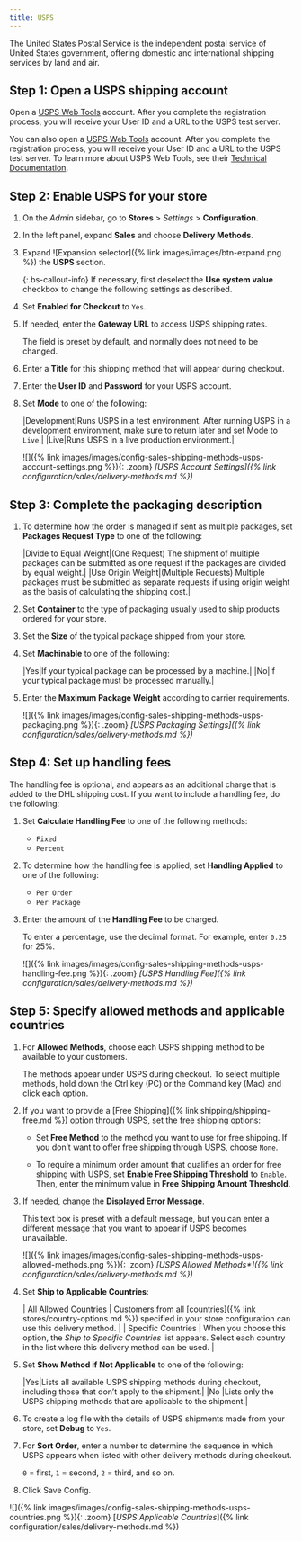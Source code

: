 ```yaml
---
title: USPS
---
```


The United States Postal Service is the independent postal service of United States government, offering domestic and international shipping services by land and air.

## Step 1: Open a USPS shipping account

Open a [USPS Web Tools][1] account. After you complete the registration process, you will receive your User ID and a URL to the USPS test server.

You can also open a [USPS Web Tools][1] account. After you complete the registration process, you will receive your User ID and a URL to the USPS test server. To learn more about USPS Web Tools, see their [Technical Documentation][2].

## Step 2: Enable USPS for your store

1. On the _Admin_ sidebar, go to **Stores** > _Settings_ > **Configuration**.

1. In the left panel, expand **Sales** and choose **Delivery Methods**.

1. Expand ![Expansion selector]({% link images/images/btn-expand.png %}) the **USPS** section.

   {:.bs-callout-info}
   If necessary, first deselect the **Use system value** checkbox to change the following settings as described.

1. Set **Enabled for Checkout** to `Yes`.

1. If needed, enter the **Gateway URL** to access USPS shipping rates.

   The field is preset by default, and normally does not need to be changed.

1. Enter a **Title** for this shipping method that will appear during checkout.

1. Enter the **User ID** and **Password** for your USPS account.

1. Set **Mode** to one of the following:

   |Development|Runs USPS in a test environment. After running USPS in a development environment, make sure to return later and set Mode to `Live`.|
   |Live|Runs USPS in a live production environment.|

   ![]({% link images/images/config-sales-shipping-methods-usps-account-settings.png %}){: .zoom}
   _[USPS Account Settings]({% link configuration/sales/delivery-methods.md %})_

## Step 3: Complete the packaging description

1. To determine how the order is managed if sent as multiple packages, set **Packages Request Type** to one of the following:

   |Divide to Equal Weight|(One Request) The shipment of multiple packages can be submitted as one request if the packages are divided by equal weight.|
   |Use Origin Weight|(Multiple Requests) Multiple packages must be submitted as separate requests if using origin weight as the basis of calculating the shipping cost.|

1. Set **Container** to the type of packaging usually used to ship products ordered for your store.

1. Set the **Size** of the typical package shipped from your store.

1. Set **Machinable** to one of the following:

   |Yes|If your typical package can be processed by a machine.|
   |No|If your typical package must be processed manually.|

1. Enter the **Maximum Package Weight** according to carrier requirements.

   ![]({% link images/images/config-sales-shipping-methods-usps-packaging.png %}){: .zoom}
   _[USPS Packaging Settings]({% link configuration/sales/delivery-methods.md %})_

## Step 4: Set up handling fees

The handling fee is optional, and appears as an additional charge that is added to the DHL shipping cost. If you want to include a handling fee, do the following:

1. Set **Calculate Handling Fee** to one of the following methods:

   * `Fixed`
   * `Percent`

1. To determine how the handling fee is applied, set **Handling Applied** to one of the following:

   * `Per Order`
   * `Per Package`

1. Enter the amount of the **Handling Fee** to be charged.

   To enter a percentage, use the decimal format. For example, enter `0.25` for 25%.

   ![]({% link images/images/config-sales-shipping-methods-usps-handling-fee.png %}){: .zoom}
   _[USPS Handling Fee]({% link configuration/sales/delivery-methods.md %})_

## Step 5: Specify allowed methods and applicable countries

1. For **Allowed Methods**, choose each USPS shipping method to be available to your customers.

   The methods appear under USPS during checkout. To select multiple methods, hold down the Ctrl key (PC) or the Command key (Mac) and click each option.

1. If you want to provide a [Free Shipping]({% link shipping/shipping-free.md %}) option through USPS, set the free shipping options:

   * Set **Free Method** to the method you want to use for free shipping. If you don’t want to offer free shipping through USPS, choose `None`.

   * To require a minimum order amount that qualifies an order for free shipping with USPS, set **Enable Free Shipping Threshold** to `Enable`. Then, enter the minimum value in **Free Shipping Amount Threshold**.

1. If needed, change the **Displayed Error Message**.

   This text box is preset with a default message, but you can enter a different message that you want to appear if USPS becomes unavailable.

   ![]({% link images/images/config-sales-shipping-methods-usps-allowed-methods.png %}){: .zoom}
   _[USPS Allowed Methods*]({% link configuration/sales/delivery-methods.md %})_

1. Set **Ship to Applicable Countries**:

   | All Allowed Countries | Customers from all [countries]({% link stores/country-options.md %}) specified in your store configuration can use this delivery method. |
   | Specific Countries | When you choose this option, the _Ship to Specific Countries_ list appears. Select each country in the list where this delivery method can be used. |

1. Set **Show Method if Not Applicable** to one of the following:

   |Yes|Lists all available USPS shipping methods during checkout, including those that don’t apply to the shipment.|
   |No |Lists only the USPS shipping methods that are applicable to the shipment.|

1. To create a log file with the details of USPS shipments made from your store, set **Debug** to `Yes`.

1. For **Sort Order**, enter a number to determine the sequence in which USPS appears when listed with other delivery methods during checkout.

   `0` = first, `1` = second, `2` = third, and so on.

1. Click <span class="btn">Save Config</span>.

![]({% link images/images/config-sales-shipping-methods-usps-countries.png %}){: .zoom}
[*USPS Applicable Countries*]({% link configuration/sales/delivery-methods.md %})

[1]: https://secure.shippingapis.com/registration/
[2]: https://www.usps.com/business/web-tools-apis/technical-documentation.htm
